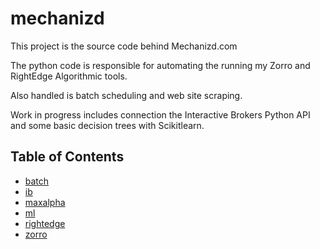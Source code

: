 # mechanizd

This project is the source code behind Mechanizd.com

The python code is responsible for automating the running my Zorro and RightEdge Algorithmic tools.

Also handled is batch scheduling and web site scraping.

Work in progress includes connection the Interactive Brokers Python API and some basic decision trees with Scikitlearn.

## Table of Contents
- [batch](#batch)
- [ib](#ib)
- [maxalpha](#maxalpha)
- [ml](#ml)
- [rightedge](#rightedge)
- [zorro](#zorro)
